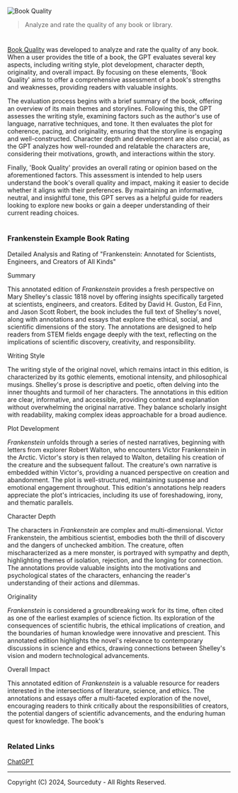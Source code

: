 ![Book Quality](https://github.com/user-attachments/assets/8acd405d-62a3-44b4-85fd-c8984f71c235)

> Analyze and rate the quality of any book or library.

# 

[Book Quality](https://chatgpt.com/g/g-V8z8zVL9A-book-quality) was developed to analyze and rate the quality of any book. When a user provides the title of a book, the GPT evaluates several key aspects, including writing style, plot development, character depth, originality, and overall impact. By focusing on these elements, 'Book Quality' aims to offer a comprehensive assessment of a book's strengths and weaknesses, providing readers with valuable insights.

The evaluation process begins with a brief summary of the book, offering an overview of its main themes and storylines. Following this, the GPT assesses the writing style, examining factors such as the author's use of language, narrative techniques, and tone. It then evaluates the plot for coherence, pacing, and originality, ensuring that the storyline is engaging and well-constructed. Character depth and development are also crucial, as the GPT analyzes how well-rounded and relatable the characters are, considering their motivations, growth, and interactions within the story.

Finally, 'Book Quality' provides an overall rating or opinion based on the aforementioned factors. This assessment is intended to help users understand the book's overall quality and impact, making it easier to decide whether it aligns with their preferences. By maintaining an informative, neutral, and insightful tone, this GPT serves as a helpful guide for readers looking to explore new books or gain a deeper understanding of their current reading choices.

#
### Frankenstein Example Book Rating

Detailed Analysis and Rating of "Frankenstein: Annotated for Scientists, Engineers, and Creators of All Kinds"

Summary

This annotated edition of *Frankenstein* provides a fresh perspective on Mary Shelley's classic 1818 novel by offering insights specifically targeted at scientists, engineers, and creators. Edited by David H. Guston, Ed Finn, and Jason Scott Robert, the book includes the full text of Shelley's novel, along with annotations and essays that explore the ethical, social, and scientific dimensions of the story. The annotations are designed to help readers from STEM fields engage deeply with the text, reflecting on the implications of scientific discovery, creativity, and responsibility.

Writing Style

The writing style of the original novel, which remains intact in this edition, is characterized by its gothic elements, emotional intensity, and philosophical musings. Shelley's prose is descriptive and poetic, often delving into the inner thoughts and turmoil of her characters. The annotations in this edition are clear, informative, and accessible, providing context and explanation without overwhelming the original narrative. They balance scholarly insight with readability, making complex ideas approachable for a broad audience.

Plot Development

*Frankenstein* unfolds through a series of nested narratives, beginning with letters from explorer Robert Walton, who encounters Victor Frankenstein in the Arctic. Victor's story is then relayed to Walton, detailing his creation of the creature and the subsequent fallout. The creature's own narrative is embedded within Victor's, providing a nuanced perspective on creation and abandonment. The plot is well-structured, maintaining suspense and emotional engagement throughout. This edition's annotations help readers appreciate the plot's intricacies, including its use of foreshadowing, irony, and thematic parallels.

Character Depth

The characters in *Frankenstein* are complex and multi-dimensional. Victor Frankenstein, the ambitious scientist, embodies both the thrill of discovery and the dangers of unchecked ambition. The creature, often mischaracterized as a mere monster, is portrayed with sympathy and depth, highlighting themes of isolation, rejection, and the longing for connection. The annotations provide valuable insights into the motivations and psychological states of the characters, enhancing the reader's understanding of their actions and dilemmas.

Originality

*Frankenstein* is considered a groundbreaking work for its time, often cited as one of the earliest examples of science fiction. Its exploration of the consequences of scientific hubris, the ethical implications of creation, and the boundaries of human knowledge were innovative and prescient. This annotated edition highlights the novel's relevance to contemporary discussions in science and ethics, drawing connections between Shelley's vision and modern technological advancements.

Overall Impact

This annotated edition of *Frankenstein* is a valuable resource for readers interested in the intersections of literature, science, and ethics. The annotations and essays offer a multi-faceted exploration of the novel, encouraging readers to think critically about the responsibilities of creators, the potential dangers of scientific advancements, and the enduring human quest for knowledge. The book's

#
### Related Links

[ChatGPT](https://github.com/sourceduty/ChatGPT)

***
Copyright (C) 2024, Sourceduty - All Rights Reserved.
